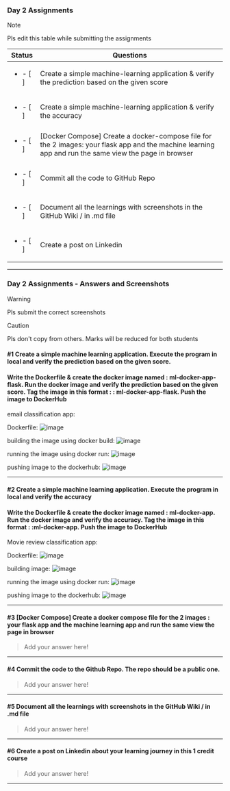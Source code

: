 ### Day 2 Assignments

> [!NOTE]
> Pls edit this table while submitting the assignments

| Status         | Questions     | 
|----------------|---------------|
| <ul><li>- [ ] </li></ul> | Create a simple machine-learning application & verify the prediction based on the given score |
| <ul><li>- [ ] </li></ul> | Create a simple machine-learning application & verify the accuracy |
| <ul><li>- [ ] </li></ul> | [Docker Compose] Create a docker-compose file for the 2 images: your flask app and the machine learning app and run the same view the page in browser |
| <ul><li>- [ ] </li></ul> | Commit all the code to GitHub Repo |
| <ul><li>- [ ] </li></ul> | Document all the learnings with screenshots in the GitHub Wiki / in .md file |
| <ul><li>- [ ] </li></ul> | Create a post on Linkedin  |

***

### Day 2 Assignments - Answers and Screenshots

> [!WARNING]
> Pls submit the correct screenshots

> [!CAUTION]
> Pls don't copy from others. Marks will be reduced for both students

#### #1 Create a simple machine learning application. Execute the program in local and verify the prediction based on the given score. 
#### Write the Dockerfile & create the docker image named : ml-docker-app-flask. Run the docker image and verify the prediction based on the given score. Tag the image in this format : <dockerhub-username>: ml-docker-app-flask. Push the image to DockerHub	


email classification app:

Dockerfile:
![image](https://github.com/user-attachments/assets/afbe7723-41bb-4c66-b7aa-b88f6d0b07eb)

building the image using docker build:
![image](https://github.com/user-attachments/assets/5db15c3a-6ac3-48e7-95c3-c7551dee46c7)

running the image using docker run:
![image](https://github.com/user-attachments/assets/13cea618-6c79-4c4d-9fa0-3a46ec4bd977)

pushing image to the dockerhub:
![image](https://github.com/user-attachments/assets/8c85fe8f-be76-4ff0-bdae-f0834cdca3d4)



***

#### #2 Create a simple machine learning application. Execute the program in local and verify the accuracy
#### Write the Dockerfile & create the docker image named : ml-docker-app. Run the docker image and verify the accuracy. Tag the image in this format : <dockerhub-username>:ml-docker-app. Push the image to DockerHub

Movie review classification app:

Dockerfile:
![image](https://github.com/user-attachments/assets/fe5ab2ef-ecc7-47cf-aa36-36673e781099)

building image:
![image](https://github.com/user-attachments/assets/f92ac5c2-df8a-4398-b3ec-c22ca8852ec8)

running the image using docker run:
![image](https://github.com/user-attachments/assets/20fb1657-abd1-4004-9155-01b677e48d81)

pushing image to the dockerhub:
![image](https://github.com/user-attachments/assets/6ddbbcba-1255-4603-9832-0d79d0b01c79)




***

#### #3 [Docker Compose] Create a docker compose file for the 2 images : your flask app and the machine learning app and run the same view the page in browser
> Add your answer here!

***

#### #4 Commit the code to the Github Repo. The repo should be a public one. 
> Add your answer here!

***

#### #5 Document all the learnings with screenshots in the GitHub Wiki / in .md file
> Add your answer here!

***

#### #6 Create a post on Linkedin about your learning journey in this 1 credit course
> Add your answer here!

***
